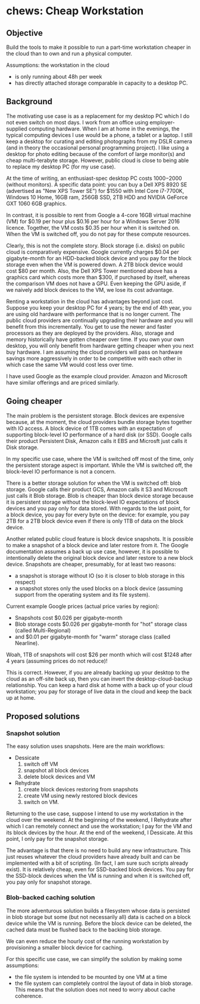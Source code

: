 # chews: Cheap Workstation

## Objective

Build the tools to make it possible to run a part-time workstation cheaper in the cloud than to own and run a physical computer.

Assumptions: the workstation in the cloud
   - is only running about 48h per week
   - has directly attached storage comparable in capacity to a desktop PC.
   
## Background

The motivating use case is as a replacement for my desktop PC which I do not even switch on most days.  I work from an office using employer-supplied computing hardware.  When I am at home in the evenings, the typical computing devices I use would be a phone, a tablet or a laptop.  I still keep a desktop for curating and editing photographs from my DSLR camera (and in theory the occasional personal programming project).  I like using a desktop for photo editing because of the comfort of large monitor(s) and cheap multi-terabyte storage.  However, public cloud is close to being able to replace my desktop PC (for my use case).

At the time of writing, an enthusiast-spec desktop PC costs $1000-$2000 (without monitors).  A specific data point: you can buy a Dell XPS 8920 SE (advertised as "New XPS Tower SE") for $1550 with Intel Core i7-7700K, Windows 10 Home, 16GB ram, 256GB SSD, 2TB HDD and NVIDIA GeForce GXT 1060 6GB graphics.

In contrast, it is possible to rent from Google a 4-core 16GB virtual machine (VM) for $0.19 per hour plus $0.16 per hour for a Windows Server 2016 licence.  Together, the VM costs $0.35 per hour when it is switched on.  When the VM is switched off, you do not pay for these compute resources.

Clearly, this is not the complete story.  Block storage (i.e. disks) on public cloud is comparatively expensive.  Google currently charges $0.04 per gigabyte-month for an HDD-backed block device and you pay for the block storage even when the VM is powered down.  A 2TB block device would cost $80 per month.  Also, the Dell XPS Tower mentioned above has a graphics card which costs more than $300, if purchased by itself, whereas the comparison VM does not have a GPU.  Even keeping the GPU aside, if we naively add block devices to the VM, we lose its cost advantage.

Renting a workstation in the cloud has advantages beyond just cost.  Suppose you keep your desktop PC for 4 years; by the end of 4th year, you are using old hardware with performance that is no longer current.  The public cloud providers are continually upgrading their hardware and you will benefit from this incrementally.  You get to use the newer and faster processors as they are deployed by the providers.  Also, storage and memory historically have gotten cheaper over time.  If you own your own desktop, you will only benefit from hardware getting cheaper when you next buy hardware.  I am assuming the cloud providers will pass on hardware savings more aggressively in order to be competitive with each other in which case the same VM would cost less over time.

I have used Google as the example cloud provider.  Amazon and Microsoft have similar offerings and are priced similarly.

## Going cheaper

The main problem is the persistent storage.  Block devices are expensive because, at the moment, the cloud providers bundle storage bytes together with IO access.  A block device of 1TB comes with an expectation of supporting block-level IO performance of a hard disk (or SSD).  Google calls their product Persistent Disk, Amazon calls it EBS and Microsft just calls it Disk storage.

In my specific use case, where the VM is switched off most of the time, only the persistent storage aspect is important.  While the VM is switched off, the block-level IO performance is not a concern.

There is a better storage solution for when the VM is switched off: blob storage.  Google calls their product GCS, Amazon calls it S3 and Microsoft just calls it Blob storage.  Blob is cheaper than block device storage because it is persistent storage without the block-level IO expectations of block devices and you pay only for data stored.  With regards to the last point, for a block device, you pay for every byte on the device: for example, you pay 2TB for a 2TB block device even if there is only 1TB of data on the block device. 

Another related public cloud feature is block device snapshots.  It is possible to make a snapshot of a block device and later restore from it.  The Google documentation assumes a back up use case, however, it is possible to intentionally delete the original block device and later restore to a new block device.  Snapshots are cheaper, presumably, for at least two reasons:
   - a snapshot is storage without IO (so it is closer to blob storage in this respect)
   - a snapshot stores only the used blocks on a block device (assuming support from the operating system and its file system).
   
Current example Google prices (actual price varies by region):
   - Snapshots cost $0.026 per gigabyte-month
   - Blob storage costs $0.026 per gigabyte-month for "hot" storage class (called Multi-Regional)
   - and $0.01 per gigabyte-month for "warm" storage class (called Nearline).
   
Woah, 1TB of snapshots will cost $26 per month which will cost $1248 after 4 years (assuming prices do not reduce)!

This is correct.  However, if you are already backing up your desktop to the cloud as an off-site back up, then you can invert the desktop-cloud-backup relationship.  You can keep a hard disk at home with a back up of your cloud workstation; you pay for storage of live data in the cloud and keep the back up at home.
   
## Proposed solutions

### Snapshot solution

The easy solution uses snapshots.  Here are the main workflows:
   - Dessicate
      1. switch off VM
      1. snapshot all block devices
      1. delete block devices and VM
   - Rehydrate
      1. create block devices restoring from snapshots
      1. create VM using newly restored block devices
      1. switch on VM.
      
Returning to the use case, suppose I intend to use my workstation in the cloud over the weekend.  At the beginning of the weekend, I Rehydrate after which I can remotely connect and use the workstation; I pay for the VM and its block devices by the hour.  At the end of the weekend, I Dessicate.  At this point, I only pay for the snapshot storage.
      
The advantage is that there is no need to build any new infrastructure.  This just reuses whatever the cloud providers have already built and can be implemented with a bit of scripting.  (In fact, I am sure such scripts already exist).  It is relatively cheap, even for SSD-backed block devices.  You pay for the SSD-block devices when the VM is running and when it is switched off, you pay only for snapshot storage.

### Blob-backed caching solution

The more adventurous solution builds a filesystem whose data is persisted in blob storage but some (but not necessarily all) data is cached on a block device while the VM is running.  Before the block device can be deleted, the cached data must be flushed back to the backing blob storage.

We can even reduce the hourly cost of the running workstation by provisioning a smaller block device for caching.

For this specific use case, we can simplify the solution by making some assumptions:
   - the file system is intended to be mounted by one VM at a time
   - the file system can completely control the layout of data in blob storage.
This means that the solution does not need to worry about cache coherence.
